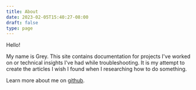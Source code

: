 ```yaml
---
title: About
date: 2023-02-05T15:40:27-08:00
draft: false
type: page
---
```


Hello! 

My name is Grey. This site contains documentation for projects I've worked on or technical insights I've had while troubleshooting. It is my attempt to create the articles I wish I found when I researching how to do something.

Learn more about me on [github](https://github.com/radarsymphony).

